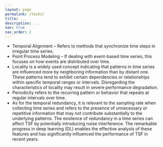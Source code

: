 ```yaml
---
layout: page
permalink: /tasks/
title: ...
description: ...
nav: true
nav_order: 2
---
```


- Temporal Alignment – Refers to methods that synchronize time steps in irregular time series.
- Point Process Modeling – If dealing with event-based time series, this focuses on how events are distributed over time.
- Locality is a widely used concept indicating that patterns in time series are influenced more by neighboring information than by distant one. These patterns tend to exhibit certain dependencies or relationships within specific temporal ranges or intervals. Disregarding the characteristics of locality may result in severe performance degradation.
- Periodicity refers to the recurring pattern or behavior that repeats at regular intervals over time.
- As for the temporal redundancy, it is relevant to the sampling rate when collecting time series and refers to the presence of unnecessary or repetitive information that may not contribute substantially to the underlying patterns. The existence of redundancy in a time series can affect TSF by potentially introducing noise interference. The remarkable progress in deep learning (DL) enables the effective analysis of these features and has significantly influenced the performance of TSF in recent years.